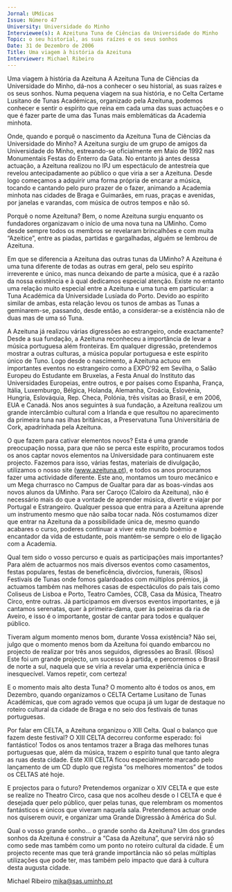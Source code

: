 ```yaml
---
Jornal: UMdicas
Issue: Número 47
University: Universidade do Minho
Interviewee(s): A Azeituna Tuna de Ciências da Universidade do Minho
Topic: o seu historial, as suas raízes e os seus sonhos
Date: 31 de Dezembro de 2006
Title: Uma viagem à história da Azeituna
Interviewer: Michael Ribeiro
---
```


Uma viagem à história da Azeituna
A Azeituna Tuna de Ciências da Universidade do Minho, dá-nos a conhecer o seu historial, as suas raízes e os seus sonhos. Numa pequena
viagem na sua história, e no Celta Certame Lusitano de Tunas Académicas, organizado pela Azeituna, podemos conhecer e sentir o espírito que
reina em cada uma das suas actuações e o que é fazer parte de uma das Tunas mais emblemáticas da Academia minhota.

Onde, quando e porquê o nascimento da
Azeituna Tuna de Ciências da Universidade do
Minho?
A Azeituna surgiu de um grupo de amigos da
Universidade do Minho, estreando-se oficialmente
em Maio de 1992 nas Monumentais Festas do
Enterro da Gata. No entanto já antes dessa
actuação, a Azeituna realizou no IPJ um espectáculo
de antestreia que revelou antecipadamente ao
público o que viria a ser a Azeituna. Desde logo
começamos a adquirir uma forma própria de encarar
a música, tocando e cantando pelo puro prazer de o
fazer, animando a Academia minhota nas cidades de
Braga e Guimarães, em ruas, praças e avenidas, por
janelas e varandas, com música de outros tempos e
não só.

Porquê o nome Azeituna?
Bem, o nome Azeituna surgiu enquanto os
fundadores organizavam o início de uma nova tuna
na UMinho. Como desde sempre todos os membros
se revelaram brincalhões e com muita “Azeitice”,
entre as piadas, partidas e gargalhadas, alguém se
lembrou de Azeituna.

Em que se diferencia a Azeituna das outras tunas
da UMinho?
A Azeituna é uma tuna diferente de todas as outras
em geral, pelo seu espírito irreverente e único, mas
nunca deixando de parte a música, que é a razão da
nossa existência e à qual dedicamos especial
atenção. Existe no entanto uma relação muito
especial entre a Azeituna e uma tuna em particular: a
Tuna Académica da Universidade Lusíada do Porto.
Devido ao espírito similar de ambas, esta relação
levou os tunos de ambas as Tunas a geminarem-se,
passando, desde então, a considerar-se a existência
não de duas mas de uma só Tuna.

A Azeituna já realizou várias digressões ao
estrangeiro, onde exactamente?
Desde a sua fundação, a Azeituna reconheceu a
importância de levar a música portuguesa além
fronteiras. Em qualquer digressão, pretendemos
mostrar a outras culturas, a música popular
portuguesa e este espírito único de Tuno. Logo
desde o nascimento, a Azeituna actuou em
importantes eventos no estrangeiro como a
EXPO'92 em Sevilha, o Salão Europeu do Estudante
em Bruxelas, a Festa Anual do Instituto das
Universidades Europeias, entre outros, e por países
como Espanha, França, Itália, Luxemburgo, Bélgica,
Holanda, Alemanha, Croácia, Eslovénia, Hungria,
Eslováquia, Rep. Checa, Polónia, três visitas ao
Brasil, e em 2006, EUA e Canadá. Nos anos
seguintes à sua fundação, a Azeituna realizou um
grande intercâmbio cultural com a Irlanda e que
resultou no aparecimento da primeira tuna nas ilhas
britânicas, a Preservatuna Tuna Universitária de
Cork, apadrinhada pela Azeituna.

O que fazem para cativar elementos novos?
Esta é uma grande preocupação nossa, para que
não se perca este espírito, procuramos todos os
anos captar novos elementos na Universidade para
continuarem este projecto. Fazemos para isso,
várias festas, materiais de divulgação, utilizamos o
nosso site (www.azeituna.pt), e todos os anos
procuramos fazer uma actividade diferente. Este
ano, montamos um touro mecânico e um Mega
churrasco no Campus de Gualtar para dar as boas-vindas aos novos alunos da UMinho. Para ser
Caroço (Caloiro da Azeituna), não é necessário mais
do que a vontade de aprender música, divertir e viajar
por Portugal e Estrangeiro. Qualquer pessoa que
entra para a Azeituna aprende um instrumento
mesmo que não saiba tocar nada. Nós costumamos
dizer que entrar na Azeituna da a possibilidade única
de, mesmo quando acabares o curso, poderes
continuar a viver este mundo boémio e encantador
da vida de estudante, pois mantém-se sempre o elo
de ligação com a Academia.

Qual tem sido o vosso percurso e quais as
participações mais importantes?
Para além de actuarmos nos mais diversos eventos
como casamentos, festas populares, festas de
beneficência, divórcios, funerais, (Risos) Festivais
de Tunas onde fomos galardoados com múltiplos
prémios, já actuamos também nas melhores casas
de espectáculos do país tais como Coliseus de
Lisboa e Porto, Teatro Camões, CCB, Casa da
Música, Theatro Circo, entre outras. Já participamos
em diversos eventos importantes, e já cantamos
serenatas, quer à primeira-dama, quer às peixeiras
da ria de Aveiro, e isso é o importante, gostar de
cantar para todos e qualquer público.

Tiveram algum momento menos bom, durante
Vossa existência?
Não sei, julgo que o momento menos bom da
Azeituna foi quando embarcou no projecto de
realizar por três anos seguidos, digressões ao Brasil.
(Risos) Este foi um grande projecto, um sucesso à
partida, e percorremos o Brasil de norte a sul,
naquela que se viria a revelar uma experiência única
e inesquecível. Vamos repetir, com certeza!

E o momento mais alto desta Tuna?
O momento alto é todos os anos, em Dezembro,
quando organizamos o CELTA Certame Lusitano de
Tunas Académicas, que com agrado vemos que
ocupa já um lugar de destaque no roteiro cultural da
cidade de Braga e no seio dos festivais de tunas
portuguesas.

Por falar em CELTA, a Azeituna organizou o XIII
Celta. Qual o balanço que fazem deste festival?
O XIII CELTA decorreu conforme esperado: foi
fantástico! Todos os anos tentamos trazer a Braga
das melhores tunas portuguesas que, além da
música, trazem o espírito tunal que tanto alegra as
ruas desta cidade. Este XIII CELTA ficou
especialmente marcado pelo lançamento de um CD
duplo que regista “os melhores momentos” de todos
os CELTAS até hoje.

E projectos para o futuro?
Pretendemos organizar o XIV CELTA e que este se
realize no Theatro Circo, casa que nos acolheu
desde o I CELTA e que é desejada quer pelo público,
quer pelas tunas, que relembram os momentos
fantásticos e únicos que viveram naquela sala.
Pretendemos actuar onde nos quiserem ouvir, e
organizar uma Grande Digressão à América do Sul.

Qual o vosso grande sonho… o grande sonho da
Azeituna?
Um dos grandes sonhos da Azeituna é construir a
“Casa da Azeituna”, que servirá não só como sede
mas também como um ponto no roteiro cultural da
cidade. É um projecto recente mas que terá grande
importância não só pelas múltiplas utilizações que
pode ter, mas também pelo impacto que dará à
cultura desta augusta
cidade.

Michael Ribeiro
mika@sas.uminho.pt